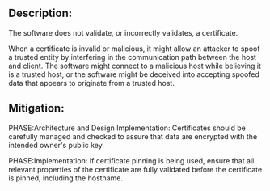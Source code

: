 ## Description:

The software does not validate, or incorrectly validates, a certificate.

When a certificate is invalid or malicious, it might allow an attacker to spoof a trusted entity by interfering in the communication path between the host and client. The software might connect to a malicious host while believing it is a trusted host, or the software might be deceived into accepting spoofed data that appears to originate from a trusted host.

## Mitigation:


PHASE:Architecture and Design Implementation:
Certificates should be carefully managed and checked to assure that data are encrypted with the intended owner's public key.

PHASE:Implementation:
If certificate pinning is being used, ensure that all relevant properties of the certificate are fully validated before the certificate is pinned, including the hostname.


